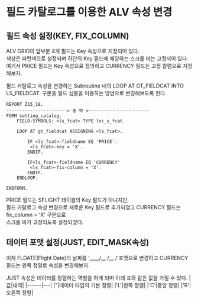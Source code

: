 # 필드 카탈로그를 이용한 ALV 속성 변경
## 필드 속성 설정(KEY, FIX_COLUMN)
ALV GRID의 앞부분 4개 필드는 Key 속성으로 지정되어 있다. <br>
색상은 파란색으로 설정되며 하단의 Key 필드에 해당하는 스크롤 바는 고정되어 있다. <br>
여기서 PRICE 필드는 Key 속성으로 정의하고 CURRENCY 필드는 고정 칼럼으로 지정해보자.<br>

필드 카탈로그 속성을 변경하는 Subroutine 내의 LOOP AT GT_FIELDCAT INTO LS_FIELDCAT. 구문을 필드 심볼을 이용하는 방법으로 변경해보도록 한다.

```ABAP
REPORT Z15_18.
-----------------------> 중 략 <-----------------------
FORM setting_catalog.
    FIELD-SYMBOLS: <ls_fcat> TYPE lvc_s_fcat.

    LOOP AT gt_fieldcat ASSIGNING <ls_fcat>.

        IF <ls_fcat>-fieldname EQ 'PRICE'.
         <ls_fcat>-key = 'X'.
        ENDIF.

        IF<ls_fcat>-fieldname EQ 'CURRENCY'
         <ls_fcat>-fix-column = 'X'.
        ENDIF.
    ENDLOOP.

ENDFORM.        
```

PRICE 필드는 SFLIGHT 테이블의 Key 필드가 아니지만, <br>
필드 카탈로그 속성 변경으로 새로운 Key 필드로 추가되었고 CURRENCY 필드는 fix_column = 'X' 구문으로 <br> 스크롤 바가 고정되도록 설정되었다.

## 데이터 포맷 설정(JUST, EDIT_MASK속성)
이제 FLDATE(Flight Date)의 날짜를 '____/__ /__ /'포맷으로 변경하고 CURRENCY 필드는 왼쪽 정렬로 속성을 변경해보자.

JUST 속성은 데이터를 정렬하는 역할을 하게 되며 아래 표와 같은 값을 가질 수 있다.
|값|내역|
|------|---|
|"|데이터 타입의 기본 정렬|
|'L'|왼쪽 정렬|
|'C'|중앙 정렬|
|'R'|오른쪽 정렬|